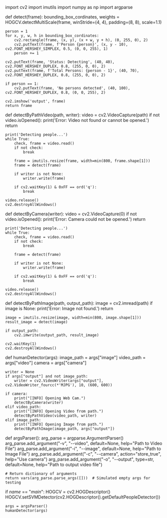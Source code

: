 import cv2
import imutils
import numpy as np
import argparse

def detect(frame):
    bounding_box_cordinates, weights = HOGCV.detectMultiScale(frame, winStride=(4, 4), padding=(8, 8), scale=1.1)

    person = 1
    for x, y, w, h in bounding_box_cordinates:
        cv2.rectangle(frame, (x, y), (x + w, y + h), (0, 255, 0), 2)
        cv2.putText(frame, f'Person {person}', (x, y - 10), cv2.FONT_HERSHEY_SIMPLEX, 0.5, (0, 0, 255), 1)
        person += 1

    cv2.putText(frame, 'Status: Detecting', (40, 40), cv2.FONT_HERSHEY_DUPLEX, 0.8, (255, 0, 0), 2)
    cv2.putText(frame, f'Total Persons: {person - 1}', (40, 70), cv2.FONT_HERSHEY_DUPLEX, 0.8, (255, 0, 0), 2)

    if person == 1:
        cv2.putText(frame, 'No persons detected', (40, 100), cv2.FONT_HERSHEY_DUPLEX, 0.8, (0, 0, 255), 2)

    cv2.imshow('output', frame)
    return frame

def detectByPathVideo(path, writer):
    video = cv2.VideoCapture(path)
    if not video.isOpened():
        print('Error: Video not found or cannot be opened.')
        return

    print('Detecting people...')
    while True:
        check, frame = video.read()
        if not check:
            break

        frame = imutils.resize(frame, width=min(800, frame.shape[1]))
        frame = detect(frame)

        if writer is not None:
            writer.write(frame)

        if cv2.waitKey(1) & 0xFF == ord('q'):
            break

    video.release()
    cv2.destroyAllWindows()

def detectByCamera(writer):
    video = cv2.VideoCapture(0)
    if not video.isOpened():
        print('Error: Camera could not be opened.')
        return

    print('Detecting people...')
    while True:
        check, frame = video.read()
        if not check:
            break

        frame = detect(frame)

        if writer is not None:
            writer.write(frame)

        if cv2.waitKey(1) & 0xFF == ord('q'):
            break

    video.release()
    cv2.destroyAllWindows()

def detectByPathImage(path, output_path):
    image = cv2.imread(path)
    if image is None:
        print('Error: Image not found.')
        return

    image = imutils.resize(image, width=min(800, image.shape[1]))
    result_image = detect(image)

    if output_path:
        cv2.imwrite(output_path, result_image)

    cv2.waitKey(1)
    cv2.destroyAllWindows()

def humanDetector(args):
    image_path = args["image"]
    video_path = args["video"]
    camera = args["camera"]

    writer = None
    if args["output"] and not image_path:
        writer = cv2.VideoWriter(args["output"], cv2.VideoWriter_fourcc(*'MJPG'), 10, (600, 600))

    if camera:
        print("[INFO] Opening Web Cam.")
        detectByCamera(writer)
    elif video_path:
        print("[INFO] Opening Video from path.")
        detectByPathVideo(video_path, writer)
    elif image_path:
        print("[INFO] Opening Image from path.")
        detectByPathImage(image_path, args["output"])

def argsParser():
    arg_parse = argparse.ArgumentParser()
    arg_parse.add_argument("-v", "--video", default=None, help="Path to Video File")
    arg_parse.add_argument("-i", "--image", default=None, help="Path to Image File")
    arg_parse.add_argument("-c", "--camera", action="store_true", help="Use camera")
    arg_parse.add_argument("-o", "--output", type=str, default=None, help="Path to output video file")
    
    # Return dictionary of arguments
    return vars(arg_parse.parse_args([]))  # Simulated empty args for testing

if _name_ == "_main_":
    HOGCV = cv2.HOGDescriptor()
    HOGCV.setSVMDetector(cv2.HOGDescriptor().getDefaultPeopleDetector())

    args = argsParser()
    humanDetector(args)
